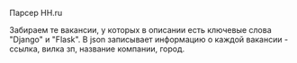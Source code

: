 Парсер HH.ru

Забираем те вакансии, у которых в описании есть ключевые слова "Django" и "Flask".
В json записывает информацию о каждой вакансии - ссылка, вилка зп, название компании, город.
